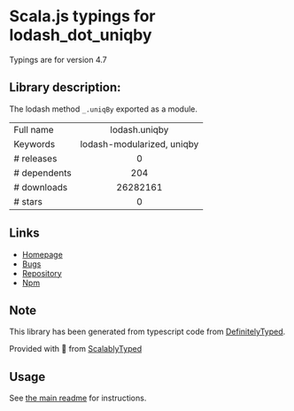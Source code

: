 
# Scala.js typings for lodash_dot_uniqby

Typings are for version 4.7

## Library description:
The lodash method `_.uniqBy` exported as a module.

|                    |                 |
| ------------------ | :-------------: |
| Full name          | lodash.uniqby |
| Keywords           | lodash-modularized, uniqby |
| # releases         | 0 |
| # dependents       | 204 |
| # downloads        | 26282161 |
| # stars            | 0 |

## Links
- [Homepage](https://lodash.com/)
- [Bugs](https://github.com/lodash/lodash/issues)
- [Repository](https://github.com/lodash/lodash)
- [Npm](https://www.npmjs.com/package/lodash.uniqby)
    


## Note
This library has been generated from typescript code from [DefinitelyTyped](https://definitelytyped.org).

Provided with :purple_heart: from [ScalablyTyped](https://github.com/oyvindberg/ScalablyTyped)

## Usage
See [the main readme](../../readme.md) for instructions.


